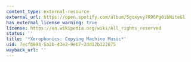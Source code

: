 ```yaml
---
content_type: external-resource
external_url: https://open.spotify.com/album/5goxyvy7R96Pg0ibNiteGl
has_external_license_warning: true
license: https://en.wikipedia.org/wiki/All_rights_reserved
status: ''
title: '*Xerophonics: Copying Machine Music*'
uid: 7ecfb898-5a2b-43e2-9eb7-2dd12b122675
wayback_url: ''
---
```

